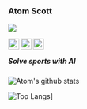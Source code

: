 ### Atom Scott

![](https://komarev.com/ghpvc/?username=AtomScott)

<div>
<a href="https://twitter.com/atomjamesscott">
  <img align="left" alt="Twitter" width="22px" src="https://cdn.jsdelivr.net/npm/simple-icons@3.1.0/icons/twitter.svg" />
</a>  

<a href="https://www.linkedin.com/in/atom-scott-810963128/">
  <img align="left" alt="Linkedin" width="22px" src="https://cdn.jsdelivr.net/npm/simple-icons@3.1.0/icons/linkedin.svg" />
</a>  

<a href="https://www.kaggle.com/atomscott">
  <img align="left" alt="Kaggle" width="22px" src="https://cdn.jsdelivr.net/npm/simple-icons@3.1.0/icons/kaggle.svg" />
</a>  
</div>

<br>

##### Solve sports with AI

![Atom's github stats](https://github-readme-stats.vercel.app/api?username=atomscott&count_private=true&theme=tokyonight&show_icons=true)


![Top Langs](https://github-readme-stats.vercel.app/api/top-langs/?username=AtomScott&theme=tokyonight)]
